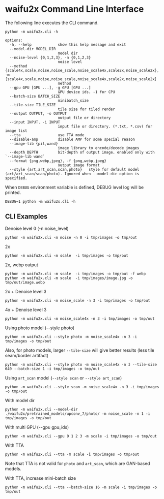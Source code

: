 # waifu2x Command Line Interface

The following line executes the CLI command.
```
python -m waifu2x.cli -h
```
```
options:
  -h, --help            show this help message and exit
  --model-dir MODEL_DIR
                        model dir
  --noise-level {0,1,2,3}, -n {0,1,2,3}
                        noise level
  --method {scale4x,scale,noise,noise_scale,noise_scale4x,scale2x,noise_scale2x}, -m {scale4x,scale,noise,noise_scale,noise_scale4x,scale2x,noise_scale2x}
                        method
  --gpu GPU [GPU ...], -g GPU [GPU ...]
                        GPU device ids. -1 for CPU
  --batch-size BATCH_SIZE
                        minibatch_size
  --tile-size TILE_SIZE
                        tile size for tiled render
  --output OUTPUT, -o OUTPUT
                        output file or directory
  --input INPUT, -i INPUT
                        input file or directory. (*.txt, *.csv) for image list
  --tta                 use TTA mode
  --disable-amp         disable AMP for some special reason
  --image-lib {pil,wand}
                        image library to encode/decode images
  --depth DEPTH         bit-depth of output image. enabled only with `--image-lib wand`
  --format {png,webp,jpeg}, -f {png,webp,jpeg}
                        output image format
  --style {art,art_scan,scan,photo}   style for default model (art/art_scan/scan/photo). Ignored when --model-dir option is specified.
```

When `DEBUG` environment variable is defined, DEBUG level log will be printed.
```
DEBUG=1 python -m waifu2x.cli -h
```

## CLI Examples

Denoise level 0 (-n noise_level)
```
python -m waifu2x.cli -m noise -n 0 -i tmp/images -o tmp/out
```


2x
```
python -m waifu2x.cli -m scale  -i tmp/images -o tmp/out
```

2x, webp output
```
python -m waifu2x.cli -m scale  -i tmp/images -o tmp/out -f webp
python -m waifu2x.cli -m scale  -i tmp/images/image.jpg -o tmp/out/image.webp
```

2x + Denoise level 3
```
python -m waifu2x.cli -m noise_scale -n 3 -i tmp/images -o tmp/out
```

4x + Denoise level 3
```
python -m waifu2x.cli -m noise_scale4x -n 3 -i tmp/images -o tmp/out
```

Using photo model (--style photo)
```
python -m waifu2x.cli --style photo -m noise_scale4x -n 3 -i tmp/images -o tmp/out
```

Also, for photo models, larger `--tile-size` will give better results (less tile seam/border artifact)
```
python -m waifu2x.cli --style photo -m noise_scale4x -n 3 --tile-size 640 --batch-size 1 -i tmp/images -o tmp/out
```

Using `art_scan` model (`--style scan` or `--style art_scan`)
```
python -m waifu2x.cli --style scan -m noise_scale4x -n 3 -i tmp/images -o tmp/out
```


With model dir
```
python -m waifu2x.cli --model-dir ./waifu2x/pretrained_models/upconv_7/photo/ -m noise_scale -n 1 -i tmp/images -o tmp/out
```

With multi GPU (--gpu gpu_ids)
```
python -m waifu2x.cli --gpu 0 1 2 3 -m scale -i tmp/images -o tmp/out
```

With TTA
```
python -m waifu2x.cli --tta -m scale -i tmp/images -o tmp/out
```
Note that TTA is not valid for `photo` and `art_scan`, which are GAN-based models.

With TTA, increase mini-batch size
```
python -m waifu2x.cli --tta --batch-size 16 -m scale -i tmp/images -o tmp/out
```

